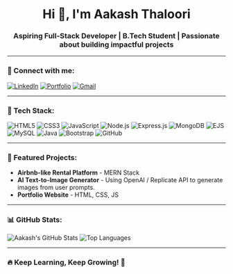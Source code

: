 <h1 align="center">Hi 👋, I'm Aakash Thaloori</h1>
<h3 align="center">Aspiring Full-Stack Developer | B.Tech Student | Passionate about building impactful projects</h3>

---

### 🔗 Connect with me:
[![LinkedIn](https://img.shields.io/badge/LinkedIn-blue?logo=linkedin)](https://www.linkedin.com/in/aakash-thaloori)
[![Portfolio](https://img.shields.io/badge/Portfolio-Website-green)](https://aakashthaloori.github.io/portfolio/)
[![Gmail](https://img.shields.io/badge/Gmail-akkiaakash09@gmail.com-red)](mailto:akkiaakash09@gmail.com)

---

### 🚀 Tech Stack:
![HTML5](https://img.shields.io/badge/-HTML5-orange?logo=html5)
![CSS3](https://img.shields.io/badge/-CSS3-blue?logo=css3)
![JavaScript](https://img.shields.io/badge/-JavaScript-yellow?logo=javascript)
![Node.js](https://img.shields.io/badge/-Node.js-green?logo=node.js)
![Express.js](https://img.shields.io/badge/-Express.js-grey?logo=express)
![MongoDB](https://img.shields.io/badge/-MongoDB-green?logo=mongodb)
![EJS](https://img.shields.io/badge/-EJS-grey)
![MySQL](https://img.shields.io/badge/-MySQL-blue?logo=mysql)
![Java](https://img.shields.io/badge/-Java-orange?logo=java)
![Bootstrap](https://img.shields.io/badge/-Bootstrap-purple?logo=bootstrap)
![GitHub](https://img.shields.io/badge/-GitHub-black?logo=github)

---

### 📌 Featured Projects:
- **Airbnb-like Rental Platform** - MERN Stack
- **AI Text-to-Image Generator** - Using OpenAI / Replicate API to generate images from user prompts.
- **Portfolio Website** - HTML, CSS, JS

---

### 📊 GitHub Stats:
![Aakash's GitHub Stats](https://github-readme-stats.vercel.app/api?username=Thalooriaakash&show_icons=true&theme=radical)
![Top Languages](https://github-readme-stats.vercel.app/api/top-langs/?username=Thalooriaakash&layout=compact&theme=radical)

---

### 🔥 Keep Learning, Keep Growing! 🚀

